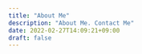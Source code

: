 ```yaml
---
title: "About Me"
description: "About Me. Contact Me"
date: 2022-02-27T14:09:21+09:00
draft: false
---
```


